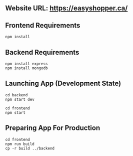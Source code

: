 ## Website URL: https://easyshopper.ca/

## Frontend Requirements
`npm install` 

## Backend Requirements
`npm install express`  
`npm install mongodb`

## Launching App (Development State)
`cd backend`  
`npm start dev`

`cd frontend`  
`npm start`

## Preparing App For Production
`cd frontend`  
`npm run build`  
`cp -r build ../backend`
